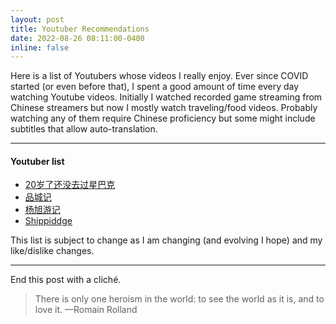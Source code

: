 ```yaml
---
layout: post
title: Youtuber Recommendations
date: 2022-08-26 08:11:00-0400
inline: false
---
```


Here is a list of Youtubers whose videos I really enjoy. Ever since COVID started (or even before that), I spent a good amount of time every day watching Youtube videos. Initially I watched recorded game streaming from Chinese streamers but now I mostly watch traveling/food videos. Probably watching any of them require Chinese proficiency but some might include subtitles that allow auto-translation. 

***

#### Youtuber list
<ul>
    <li><a href="https://www.youtube.com/channel/UCsdLbTwziL6Tg97swkuThSg">20岁了还没去过星巴克</a></li> 
    <li><a href="https://www.youtube.com/channel/UC5IZoMHDRHV9j7MYMGNO_Ug">品城记</a></li>
    <li><a href="https://www.youtube.com/c/%E6%9D%A8%E6%97%AD%E6%B8%B8%E8%AE%B0">杨旭游记</a></li>
    <li><a href="https://www.youtube.com/user/Shippiddge">Shippiddge</a></li>
</ul>

This list is subject to change as I am changing (and evolving I hope) and my like/dislike changes. 

***

End this post with a cliché.

> There is only one heroism in the world: to see the world as it is, and to love it.
> —Romain Rolland
